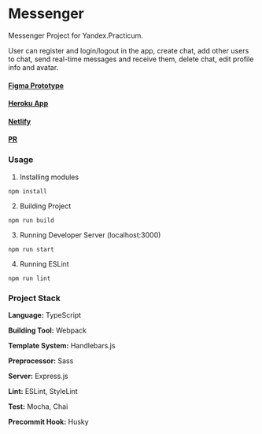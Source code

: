 # Messenger
Messenger Project for Yandex.Practicum.

User can register and login/logout in the app, create chat, add other users to chat, send real-time messages and receive them, delete chat, edit profile info and avatar.

#### [Figma Prototype](https://www.figma.com/file/24EUnEHGEDNLdOcxg7ULwV/Chat?node-id=0%3A1)
#### [ Heroku App](https://guarded-everglades-94366.herokuapp.com/)
#### [Netlify](https://wonderful-davinci-8c226d.netlify.app/)
#### [PR](https://github.com/verobragina/middle.messenger.praktikum.yandex/pull/4)

### Usage
1. Installing modules
```
npm install
```
2. Building Project
```
npm run build
```
3. Running Developer Server (localhost:3000)
```
npm run start
```
4. Running ESLint
```
npm run lint
```
### Project Stack
**Language:** TypeScript

**Building Tool:** Webpack

**Template System:** Handlebars.js

**Preprocessor:** Sass

**Server:** Express.js

**Lint:** ESLint, StyleLint

**Test:** Mocha, Chai

**Precommit Hook:** Husky
